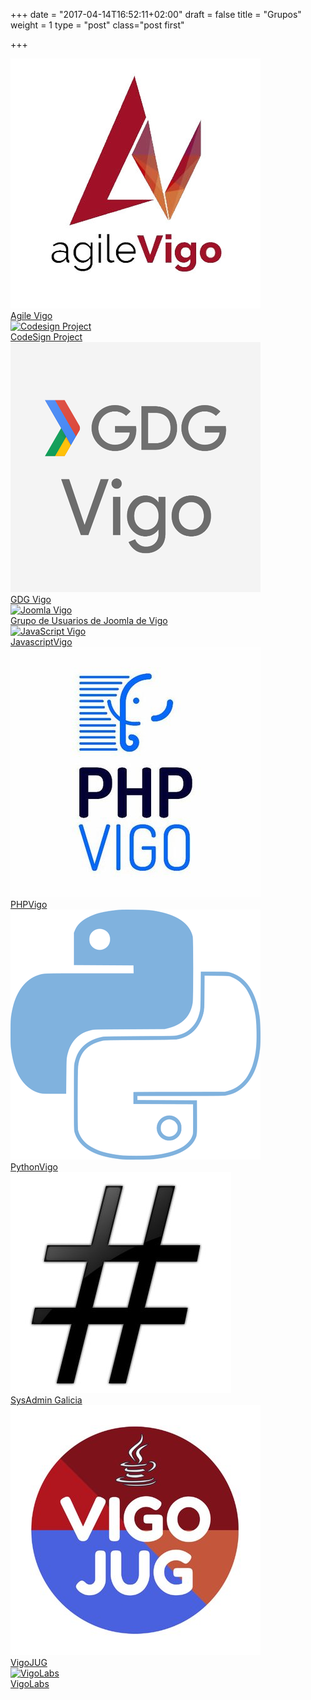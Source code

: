 +++
date = "2017-04-14T16:52:11+02:00"
draft = false
title = "Grupos"
weight = 1
type = "post"
class="post first"

+++

<div class="container">
<div class="row">
    <div class="cell">
        <a href="https://www.agilevigo.com/">
            <div class="picture-wrapper">
                <img src="/images/agile_vigo.jpg" alt="Agile Vigo">
            </div>
            Agile Vigo
        </a>
    </div>
    <div class="cell">
        <a href="http://www.meetup.com/es-ES/codesign-project/">
            <div class="picture-wrapper">
                <img src="/images/codesignproject.jpeg" alt="Codesign Project">
             </div>
            CodeSign Project
        </a>
    </div>
    <div class="cell">
        <a href="https://www.meetup.com/GDGVigo">
            <div class="picture-wrapper">
                <img src="/images/gdg_vigo.png" alt="GDG Vigo">
            </div>
            GDG Vigo
        </a>
    </div>
</div>

<div class="row">
    <div class="cell">
        <a href="https://www.meetup.com/Grupo-de-Usuarios-de-Joomla-de-Vigo/">
            <div class="picture-wrapper">
                <img src="/images/joomla_vigo.jpg" alt="Joomla Vigo">
            </div>
            Grupo de Usuarios de Joomla de Vigo
        </a>
    </div>
    <div class="cell">
        <a href="http://www.meetup.com/es-ES/JavaScriptVigo/">
            <div class="picture-wrapper">
                <img src="/images/javascript_vigo.jpg"  alt="JavaScript Vigo">
            </div>
            JavascriptVigo
        </a>
    </div>
    <div class="cell">
        <a href="http://www.phpvigo.com">
            <div class="picture-wrapper">
                <img src="/images/php_vigo.jpg" alt="PHPVigo">
            </div>    
            PHPVigo
        </a>
    </div>
</div>

<div class="row">
    <div class="cell">
        <a href="http://www.python-vigo.es">
            <div class="picture-wrapper">
                <img src="/images/python_vigo.png" alt="Python Vigo">
            </div>
            PythonVigo
        </a>
    </div>
    <div class="cell">
        <a href="http://www.meetup.com/es-ES/Sysadmin-Galicia/">
            <div class="picture-wrapper">
                <img src="/images/sysadmin_galicia.jpg" alt="Sysadmin Galicia">
            </div>
            SysAdmin Galicia
        </a>
    </div>
    <div class="cell">
        <a href="http://www.vigojug.org">
            <div class="picture-wrapper">
                <img src="/images/vigojug.jpg" alt="VigoJUG">
            </div>    
            VigoJUG
        </a>
    </div>
</div>

<div class="row">
    <div class="cell">
        <a href="http://vigolabs.gal/">
            <div class="picture-wrapper">
                <img src="/images/vigolabs.jpeg" alt="VigoLabs">
            </div>
            VigoLabs
        </a>
    </div>
</div>
</div>
